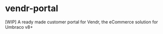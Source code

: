 # vendr-portal
[WIP] A ready made customer portal for Vendr, the eCommerce solution for Umbraco v8+
